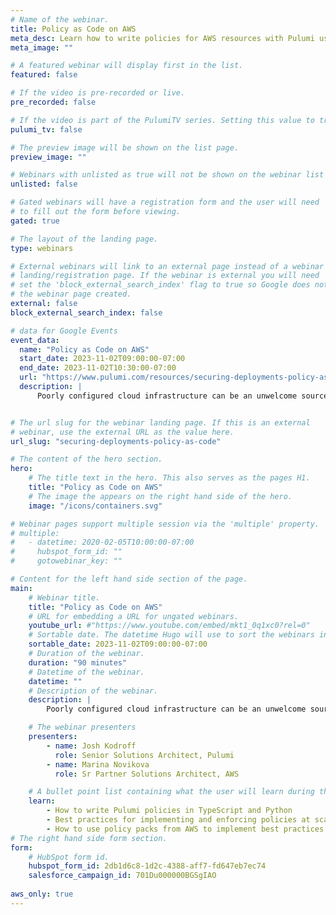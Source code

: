 ```yaml
---
# Name of the webinar.
title: Policy as Code on AWS
meta_desc: Learn how to write policies for AWS resources with Pulumi using Python and TypeScript!
meta_image: ""

# A featured webinar will display first in the list.
featured: false

# If the video is pre-recorded or live.
pre_recorded: false

# If the video is part of the PulumiTV series. Setting this value to true will list the video in the "PulumiTV" section.
pulumi_tv: false

# The preview image will be shown on the list page.
preview_image: ""

# Webinars with unlisted as true will not be shown on the webinar list
unlisted: false

# Gated webinars will have a registration form and the user will need
# to fill out the form before viewing.
gated: true

# The layout of the landing page.
type: webinars

# External webinars will link to an external page instead of a webinar
# landing/registration page. If the webinar is external you will need
# set the 'block_external_search_index' flag to true so Google does not index
# the webinar page created.
external: false
block_external_search_index: false

# data for Google Events
event_data:
  name: "Policy as Code on AWS"
  start_date: 2023-11-02T09:00:00-07:00
  end_date: 2023-11-02T10:30:00-07:00
  url: "https://www.pulumi.com/resources/securing-deployments-policy-as-code"
  description: |
      Poorly configured cloud infrastructure can be an unwelcome source of security, reliability, and cost issues. In this session, the Pulumi team will show you how to enforce best practices by creating policies that scale from a single infrastructure stack to your entire organization. And you can do all of this in TypeScript and/or Python!


# The url slug for the webinar landing page. If this is an external
# webinar, use the external URL as the value here.
url_slug: "securing-deployments-policy-as-code"

# The content of the hero section.
hero:
    # The title text in the hero. This also serves as the pages H1.
    title: "Policy as Code on AWS"
    # The image the appears on the right hand side of the hero.
    image: "/icons/containers.svg"

# Webinar pages support multiple session via the 'multiple' property.
# multiple:
#   - datetime: 2020-02-05T10:00:00-07:00
#     hubspot_form_id: ""
#     gotowebinar_key: ""

# Content for the left hand side section of the page.
main:
    # Webinar title.
    title: "Policy as Code on AWS"
    # URL for embedding a URL for ungated webinars.
    youtube_url: #"https://www.youtube.com/embed/mkt1_0q1xc0?rel=0"
    # Sortable date. The datetime Hugo will use to sort the webinars in date order.
    sortable_date: 2023-11-02T09:00:00-07:00
    # Duration of the webinar.
    duration: "90 minutes"
    # Datetime of the webinar.
    datetime: ""
    # Description of the webinar.
    description: |
        Poorly configured cloud infrastructure can be an unwelcome source of security, reliability, and cost issues. In this session, the Pulumi team will show you how to enforce best practices by creating policies that scale from a single infrastructure stack to your entire organization. And you can do all of this in TypeScript and/or Python!

    # The webinar presenters
    presenters:
        - name: Josh Kodroff
          role: Senior Solutions Architect, Pulumi
        - name: Marina Novikova
          role: Sr Partner Solutions Architect, AWS

    # A bullet point list containing what the user will learn during the webinar.
    learn:
        - How to write Pulumi policies in TypeScript and Python
        - Best practices for implementing and enforcing policies at scale
        - How to use policy packs from AWS to implement best practices for your infrastructure
# The right hand side form section.
form:
    # HubSpot form id.
    hubspot_form_id: 2db1d6c8-1d2c-4388-aff7-fd647eb7ec74
    salesforce_campaign_id: 701Du000000BGSgIAO
    
aws_only: true
---
```

